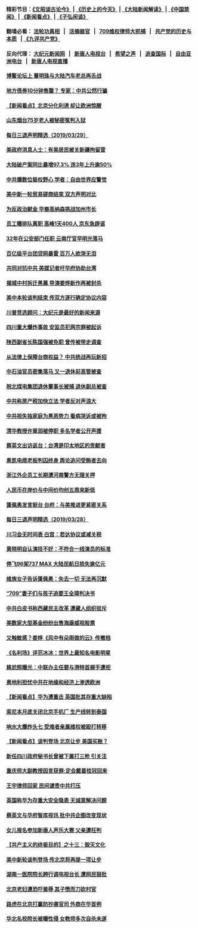 #### 精彩节目：[《文昭谈古论今》](http://134.209.198.168/wenzhao) | [《历史上的今天》](http://134.209.198.168/today-in-history) | [《大陆新闻解读》](http://134.209.198.168/ntdtv-comedy) | [《中国禁闻》](http://134.209.198.168/ntdtv-news) | [《新闻看点》](http://134.209.198.168/news-insight) | [《子弘闲谈》](http://134.209.198.168/zihongxiantan/) 

  #### 翻墙必看： [法轮功真相](http://134.209.198.168:10000/videos/truth.html) &nbsp;&nbsp;|&nbsp;&nbsp; [活摘器官](http://134.209.198.168:10000/videos/res/Organs/) &nbsp;&nbsp;|&nbsp;&nbsp; [709维权律师大抓捕](http://134.209.198.168:10000/videos/709/) &nbsp;&nbsp;|&nbsp;&nbsp; [共产党的历史与本质](http://134.209.198.168:10000/videos/ccp.html) &nbsp;&nbsp;| [《九评共产党》](http://134.209.198.168:10000/videos/jiuping/) 

#### 反向代理： [大纪元新闻网](http://134.209.198.168:10080/) &nbsp;&nbsp;|&nbsp;&nbsp; [新唐人电视台](http://134.209.198.168:8000/) &nbsp;&nbsp;|&nbsp;&nbsp; [希望之声](http://134.209.198.168:8200/) &nbsp;&nbsp;|&nbsp;&nbsp; [追查国际](http://134.209.198.168:10010/) &nbsp;&nbsp;|&nbsp;&nbsp; [自由亚洲电台](http://134.209.198.168:9800/) &nbsp;&nbsp;|&nbsp;&nbsp; [新唐人电视直播](http://134.209.198.168/) 

#### [博鳌论坛上 董明珠与大陆汽车老总再舌战](../pages/nsc413/n11149364.md?t=03291837) 

#### [地方债券10分钟售罄？ 专家：中共公然行骗](../pages/nsc413/n11149444.md?t=03291837) 

#### [【新闻看点】北京分化利诱 却让欧洲惊醒](../pages/nsc413/n11149321.md?t=03291837) 

#### [山东烟台75岁老人被秘密冤判入狱](../pages/nsc413/n11149276.md?t=03291837) 

#### [每日三退声明精选（2019/03/29）](../pages/nsc413/n11149495.md?t=03291837) 

#### [美政府消息人士：有美居民被关新疆拘留营](../pages/nsc413/n11149339.md?t=03291837) 

#### [大陆破产案同比暴增97.3% 连3年上升逾50%](../pages/nsc413/n11149023.md?t=03291837) 

#### [中共爆数位极权野心 学者：自由世界应警觉](../pages/nsc413/n11148990.md?t=03291837) 

#### [美中新一轮贸易磋商结束 双方声明对比](../pages/nsc413/n11149183.md?t=03291837) 

#### [为反政治献金 华裔高纳森挑战加州市长](../pages/nsc413/n11147254.md?t=03291837) 

#### [员工曝排队离职 高峰1天400人 京东急辟谣](../pages/nsc413/n11149194.md?t=03291837) 

#### [32年在公安部门任职 云南厅官早明光落马](../pages/nsc413/n11148873.md?t=03291837) 

#### [百亿级平台团贷网暴雷 百万人欲哭无泪](../pages/nsc413/n11149024.md?t=03291837) 


#### [共同对抗中共 美媒记者吁华府协助台湾](../pages/nsc413/n11147918.md?t=03291837) 

#### [揭城中村拆迁黑幕 导演娄烨新作再被封杀](../pages/nsc413/n11149028.md?t=03291837) 

#### [美中本轮谈判结束 传双方逐行确定协议内容](../pages/nsc413/n11148669.md?t=03291837) 

#### [川普竞选顾问：大纪元是最好的新闻来源](../pages/nsc413/n11148646.md?t=03291837) 

#### [四川重大爆炸事故 安监员犯两宗罪被起诉](../pages/nsc413/n11148758.md?t=03291837) 

#### [陕西副省长陈国强被免职 曾传被带走调查](../pages/nsc413/n11148429.md?t=03291837) 

#### [从法律上保障台商权益？ 中共统战再玩新招](../pages/nsc413/n11148235.md?t=03291837) 

#### [中石油官员密集落马 又一退休前高管被查](../pages/nsc413/n11148396.md?t=03291837) 

#### [皖北煤电集团退休董事长被捕 退休副总被查](../pages/nsc413/n11148067.md?t=03291837) 

#### [中共称房产税加快立法 学者反对声浪大](../pages/nsc413/n11148027.md?t=03291837) 

#### [中共视失独家庭为黑恶势力 看病哭诉或被拘](../pages/nsc413/n11147424.md?t=03291837) 

#### [清华教授许章润被停职 多名学者公开声援](../pages/nsc413/n11147953.md?t=03291837) 

#### [蔡英文出访返台：台湾是印太地区的贡献者](../pages/nsc413/n11148140.md?t=03291837) 

#### [奥凯电缆老板判囚终身 舆论追问受贿者去向](../pages/nsc413/n11147936.md?t=03291837) 

#### [浙江外企员工长期遭河南警方无理关押](../pages/nsc413/n11147812.md?t=03291837) 

#### [人民币在岸价与中间价均创五周来新低](../pages/nsc413/n11147586.md?t=03291837) 

#### [蓬佩奥发言挺台 台府：与美推进更紧密关系](../pages/nsc413/n11147966.md?t=03291837) 

#### [每日三退声明精选（2019/03/28）](../pages/nsc413/n11147927.md?t=03291837) 

#### [川习会无时间表 白宫：若达协议或减关税](../pages/nsc413/n11147333.md?t=03291837) 

#### [黄晓明自认演技不好：不符合一线演员的标准](../pages/nsc413/n11147287.md?t=03291837) 

#### [停飞96架737 MAX 大陆民航日损失逾亿元](../pages/nsc413/n11147390.md?t=03291837) 

#### [维族女子告诉蓬佩奥：失去一切 无法再沉默](../pages/nsc413/n11135743.md?t=03291837) 

#### [“709”妻子们与孩子追要王全璋判决书](../pages/nsc413/n11147264.md?t=03291837) 

#### [中共白皮书称西藏民主改革 遭藏人组织驳斥](../pages/nsc413/n11147237.md?t=03291837) 

#### [美数家大型基金纷纷出售海康威视股票](../pages/nsc413/n11147111.md?t=03291837) 

#### [又触敏感？娄烨《风中有朵雨做的云》传撤档](../pages/nsc413/n11146867.md?t=03291837) 

#### [《名利场》评范冰冰：世界上最知名电影明星](../pages/nsc413/n11147026.md?t=03291837) 

#### [尴尬照曝光：中联办主任要与港特首握手遭拒](../pages/nsc413/n11146748.md?t=03291837) 

#### [奥地利担忧中共在地缘和经济上渗透欧洲](../pages/nsc413/n11147131.md?t=03291837) 

#### [【新闻看点】华为遭重击 英国批其存重大缺陷](../pages/nsc413/n11146848.md?t=03291837) 

#### [索尼本月底关闭北京手机厂 生产线转到泰国](../pages/nsc413/n11146898.md?t=03291837) 

#### [响水大爆炸头七 受难者亲属维权被殴打转移](../pages/nsc413/n11146873.md?t=03291837) 

#### [【新闻看点】谈判登场 北京让步 美国买账？](../pages/nsc413/n11146749.md?t=03291837) 

#### [新任四川政府秘书长曾被下属打三枪 引关注](../pages/nsc413/n11146922.md?t=03291837) 

#### [重庆师大副教授因言获罪:定会戴着桂冠回来](../pages/nsc413/n11146982.md?t=03291837) 

#### [王宇律师回家 民间谴责中共打压](../pages/nsc413/n11146459.md?t=03291837) 

#### [英国称华为存重大安全隐患 无诚意解决问题](../pages/nsc413/n11146736.md?t=03291837) 

#### [蔡英文与华府智库视讯 批中共企图改变现状](../pages/nsc413/n11145202.md?t=03291837) 

#### [女儿报名参加新唐人声乐大赛 父亲遭枉判](../pages/nsc413/n11146503.md?t=03291837) 

#### [【共产主义的终极目的】之十三：毁灭文化](../pages/nsc413/n11135227.md?t=03291837) 

#### [美中新轮谈判登场 传北京将再提一项让步](../pages/nsc413/n11146711.md?t=03291837) 

#### [湖南一医院院长跨行调电视台长 遭网民狠批](../pages/nsc413/n11146561.md?t=03291837) 

#### [北京老妇遭恐吓羞辱 其子愤而刀砍村官](../pages/nsc413/n11146535.md?t=03291837) 

#### [路虎在北京打赢防抄袭官司 外商在华首例](../pages/nsc413/n11146105.md?t=03291837) 


#### [华北名校院长被曝性侵 女教师多次自杀未遂](../pages/nsc413/n11146382.md?t=03291837) 


